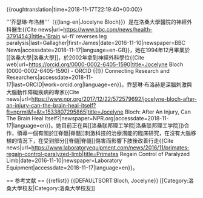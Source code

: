 {{roughtranslation|time=2018-11-17T22:19:40+00:00}}

'''乔瑟琳·布洛赫'''（{{lang-en|Jocelyne Bloch}}）是在洛桑大學醫院的神經外科醫生<ref>{{Cite news|url=https://www.bbc.com/news/health-37914543|title='Brain wi-fi' reverses leg paralysis|last=Gallagher|first=James|date=2016-11-10|newspaper=BBC News|accessdate=2018-11-17|language=en-GB}}</ref>，她在1994年12月畢業於[[洛桑大學|洛桑大學]]，於2002年拿到神經外科學位<ref>{{Cite web|url=https://orcid.org/0000-0002-6405-1590|title=Jocelyne Bloch (0000-0002-6405-1590) - ORCID {{!}} Connecting Research and Researchers|accessdate=2018-11-17|last=ORCID|work=orcid.org|language=en}}</ref>。乔瑟琳·布洛赫是深腦刺激與大腦動作障礙疾病的專家<ref>{{Cite news|url=https://www.npr.org/2017/12/22/572579692/jocelyne-bloch-after-an-injury-can-the-brain-heal-itself?ft=nprml&f=&t=1533807295865|title=Jocelyne Bloch: After An Injury, Can The Brain Heal Itself?|newspaper=NPR.org|accessdate=2018-11-17|language=en}}</ref>。她目前正在與[[洛桑联邦理工学院|洛桑联邦理工学院]])合作，領導一個有關於[[脊髓|脊髓]]刺激科技的治療潛能的臨床研究，在沒有大腦移植的情況下，在受到部分[[脊髓|脊髓]]傷害而影響下肢後改善行走<ref>{{Cite news|url=https://www.laboratoryequipment.com/news/2016/11/primates-regain-control-paralyzed-limb|title=Primates Regain Control of Paralyzed Limb|date=2016-11-10|newspaper=Laboratory Equipment|accessdate=2018-11-17|language=en}}</ref>。

== 参考文献 ==
{{reflist}}
{{DEFAULTSORT:Bloch, Jocelyne}}
[[Category:洛桑大學校友|Category:洛桑大學校友]]